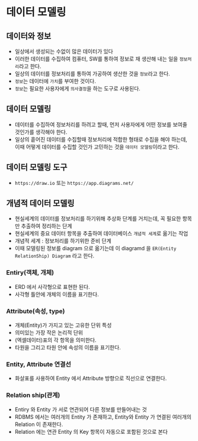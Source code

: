 # 데이터 모델링

## 데이터와 정보
- 일상에서 생성되는 수없이 많은 데이터가 있다
- 이러한 데이터를 수집하여 컴퓨터, SW를 통하여 정보로 재 생산해 내는 일을 `정보처리`라고 한다.
- 일상의 데이터를 정보처리를 통하여 가공하여 생산한 것을 `정보`라고 한다.
- `정보`는 데이터에 `가치`를 부여한 것이다.
- `정보`는 필요한 사용자에게 `의사결정`을 하는 도구로 사용된다.

## 데이터 모델링
- 데이터를 수집하여 정보처리를 하려고 할때, 먼저  사용자에게 어떤 정보를 보여줄 것인가를 생각해야 한다.
- 일상의 흩어진 데이터를 수집할때 정보처리에 적합한 형태로 수집을 해야 하는데, 이때 어떻게 데이터를 수집할 것인가 고민하는 것을 `데이터 모델링`이라고 한다.

## 데이터 모델링 도구
- `https://draw.io` 또는 `https://app.diagrams.net/`

## 개념적 데이터 모델링
- 현실세계의 데이터를 정보처리를 하기위해 추상화 단계를 거치는데, 꼭 필요한 항목만 추출하여 정리하는 단계
- 현실세계의 중요 데이터 항목을 추출하여 데이터베이스 `개념적 세계`로 옮기는 작업
- 개념적 세계 : 정보처리를 하기위한 준비 단계
- 이때 모델링된 정보를 diagram 으로 옮기는데 이 diagramd 을 `ER(Entity RelationShip) Diagram` 라고 한다.

### Entiry(객체, 개체)
- ERD 에서 사각형으로 표현한 된다.
- 사각형 틀안에 개체의 이름을 표기한다.

### Attribute(속성, type)
- 개체(Entity)가 가지고 있는 고유한 단위 특성
- 의미있는 가장 작은 논리적 단위
- (엑셀데이터)표의 각 항목을 의미한다.
- 타원을 그리고 타원 안에 속성의 이름을 표기한다.

### Entity, Attribute 연결선
- 화살표를 사용하여 Entity 에서 Attribute 방향으로 직선으로 연결한다.

### Relation ship(관계)
- Entiry 와 Entity 가 서로 연관되어 다른 정보를 만들어내는 것
- RDBMS 에서는 여러개의 Entity 가 존재하고, Entity와 Entity 가 연결된 여러개의 Relation 이 존재한다.
- Relation 에는 연관 Entity 의 Key 항목이 자동으로 포함된 것으로 본다
